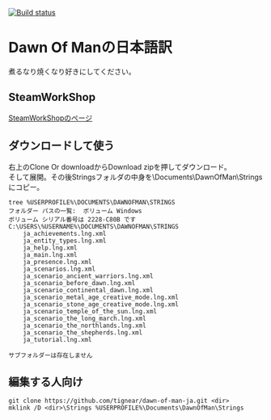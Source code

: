 [![Build status](https://ci.appveyor.com/api/projects/status/ae8dy648sar8hknr?svg=true)](https://ci.appveyor.com/project/tignear/dawn-of-man-ja)

# Dawn Of Manの日本語訳

煮るなり焼くなり好きにしてください。

## SteamWorkShop
[SteamWorkShopのページ](https://steamcommunity.com/sharedfiles/filedetails/?id=1673010962)

## ダウンロードして使う
右上のClone Or downloadからDownload zipを押してダウンロード。  
そして展開。その後Stringsフォルダの中身を\Documents\DawnOfMan\Stringsにコピー。
```
tree %USERPROFILE%\DOCUMENTS\DAWNOFMAN\STRINGS
フォルダー パスの一覧:  ボリューム Windows
ボリューム シリアル番号は 2228-C80B です
C:\USERS\%USERNAME%\DOCUMENTS\DAWNOFMAN\STRINGS
    ja_achievements.lng.xml
    ja_entity_types.lng.xml
    ja_help.lng.xml
    ja_main.lng.xml
    ja_presence.lng.xml
    ja_scenarios.lng.xml
    ja_scenario_ancient_warriors.lng.xml
    ja_scenario_before_dawn.lng.xml
    ja_scenario_continental_dawn.lng.xml
    ja_scenario_metal_age_creative_mode.lng.xml
    ja_scenario_stone_age_creative_mode.lng.xml
    ja_scenario_temple_of_the_sun.lng.xml
    ja_scenario_the_long_march.lng.xml
    ja_scenario_the_northlands.lng.xml
    ja_scenario_the_shepherds.lng.xml
    ja_tutorial.lng.xml
    
サブフォルダーは存在しません 
```
## 編集する人向け
```
git clone https://github.com/tignear/dawn-of-man-ja.git <dir>
mklink /D <dir>\Strings %USERPROFILE%\Documents\DawnOfMan\Strings
```

